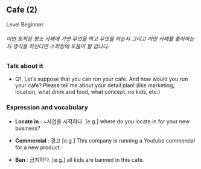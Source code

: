 ## Cafe (2)
Level Beginner
###### 이번 토픽은 평소 카페에 가면 무엇을 먹고 무엇을 하는지 그리고 어떤 카페를 좋아하는지 생각을 하신다면 스피킹에 도움이 될 겁니다.

### Talk about it
- Q1. Let’s suppose that you can run your cafe. And how would you run your cafe? Please tell me about your detail plan! (like marketing, location, what drink and food, what concept, no kids, etc.) 
### Expression and vocabulary
- **Locate in** : ~사업을 시작하다.
[e.g.] where do you locate in for your new business?

- **Commercial** : 광고
[e.g.] This company is running a Youtube commercial for a new product.

- **Ban** : 금지하다.
[e.g.] all kids are banned in this cafe.


